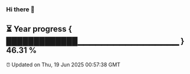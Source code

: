 ### Hi there 👋
⏳ Year progress { █████████████▁▁▁▁▁▁▁▁▁▁▁▁▁▁▁▁▁ } 46.31 %
---
⏰ Updated on Thu, 19 Jun 2025 00:57:38 GMT

